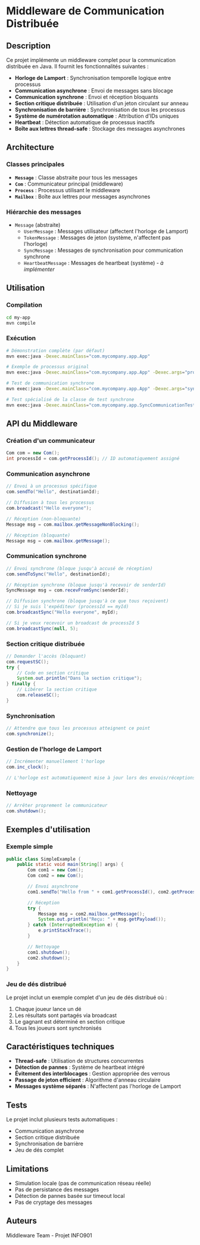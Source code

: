 # Middleware de Communication Distribuée

## Description

Ce projet implémente un middleware complet pour la communication distribuée en Java. Il fournit les fonctionnalités suivantes :

- **Horloge de Lamport** : Synchronisation temporelle logique entre processus
- **Communication asynchrone** : Envoi de messages sans blocage
- **Communication synchrone** : Envoi et réception bloquants
- **Section critique distribuée** : Utilisation d'un jeton circulant sur anneau
- **Synchronisation de barrière** : Synchronisation de tous les processus
- **Système de numérotation automatique** : Attribution d'IDs uniques
- **Heartbeat** : Détection automatique de processus inactifs
- **Boîte aux lettres thread-safe** : Stockage des messages asynchrones

## Architecture

### Classes principales

- **`Message`** : Classe abstraite pour tous les messages
- **`Com`** : Communicateur principal (middleware)
- **`Process`** : Processus utilisant le middleware
- **`Mailbox`** : Boîte aux lettres pour messages asynchrones

### Hiérarchie des messages

- `Message` (abstraite)
  - `UserMessage` : Messages utilisateur (affectent l'horloge de Lamport)
  - `TokenMessage` : Messages de jeton (système, n'affectent pas l'horloge)
  - `SyncMessage` : Messages de synchronisation pour communication synchrone
  - `HeartbeatMessage` : Messages de heartbeat (système) - *à implémenter*

## Utilisation

### Compilation

```bash
cd my-app
mvn compile
```

### Exécution

```bash
# Démonstration complète (par défaut)
mvn exec:java -Dexec.mainClass="com.mycompany.app.App"

# Exemple de processus original
mvn exec:java -Dexec.mainClass="com.mycompany.app.App" -Dexec.args="process"

# Test de communication synchrone
mvn exec:java -Dexec.mainClass="com.mycompany.app.App" -Dexec.args="sync"

# Test spécialisé de la classe de test synchrone
mvn exec:java -Dexec.mainClass="com.mycompany.app.SyncCommunicationTest"
```

## API du Middleware

### Création d'un communicateur

```java
Com com = new Com();
int processId = com.getProcessId(); // ID automatiquement assigné
```

### Communication asynchrone

```java
// Envoi à un processus spécifique
com.sendTo("Hello", destinationId);

// Diffusion à tous les processus
com.broadcast("Hello everyone");

// Réception (non-bloquante)
Message msg = com.mailbox.getMessageNonBlocking();

// Réception (bloquante)
Message msg = com.mailbox.getMessage();
```

### Communication synchrone

```java
// Envoi synchrone (bloque jusqu'à accusé de réception)
com.sendToSync("Hello", destinationId);

// Réception synchrone (bloque jusqu'à recevoir de senderId)
SyncMessage msg = com.recevFromSync(senderId);

// Diffusion synchrone (bloque jusqu'à ce que tous reçoivent)
// Si je suis l'expéditeur (processId == myId)
com.broadcastSync("Hello everyone", myId);

// Si je veux recevoir un broadcast de processId 5
com.broadcastSync(null, 5);
```

### Section critique distribuée

```java
// Demander l'accès (bloquant)
com.requestSC();
try {
    // Code en section critique
    System.out.println("Dans la section critique");
} finally {
    // Libérer la section critique
    com.releaseSC();
}
```

### Synchronisation

```java
// Attendre que tous les processus atteignent ce point
com.synchronize();
```

### Gestion de l'horloge de Lamport

```java
// Incrémenter manuellement l'horloge
com.inc_clock();

// L'horloge est automatiquement mise à jour lors des envois/réceptions
```

### Nettoyage

```java
// Arrêter proprement le communicateur
com.shutdown();
```

## Exemples d'utilisation

### Exemple simple

```java
public class SimpleExample {
    public static void main(String[] args) {
        Com com1 = new Com();
        Com com2 = new Com();

        // Envoi asynchrone
        com1.sendTo("Hello from " + com1.getProcessId(), com2.getProcessId());

        // Réception
        try {
            Message msg = com2.mailbox.getMessage();
            System.out.println("Reçu: " + msg.getPayload());
        } catch (InterruptedException e) {
            e.printStackTrace();
        }

        // Nettoyage
        com1.shutdown();
        com2.shutdown();
    }
}
```

### Jeu de dés distribué

Le projet inclut un exemple complet d'un jeu de dés distribué où :
1. Chaque joueur lance un dé
2. Les résultats sont partagés via broadcast
3. Le gagnant est déterminé en section critique
4. Tous les joueurs sont synchronisés

## Caractéristiques techniques

- **Thread-safe** : Utilisation de structures concurrentes
- **Détection de pannes** : Système de heartbeat intégré
- **Évitement des interblocages** : Gestion appropriée des verrous
- **Passage de jeton efficient** : Algorithme d'anneau circulaire
- **Messages système séparés** : N'affectent pas l'horloge de Lamport

## Tests

Le projet inclut plusieurs tests automatiques :
- Communication asynchrone
- Section critique distribuée
- Synchronisation de barrière
- Jeu de dés complet

## Limitations

- Simulation locale (pas de communication réseau réelle)
- Pas de persistance des messages
- Détection de pannes basée sur timeout local
- Pas de cryptage des messages

## Auteurs

Middleware Team - Projet INFO901